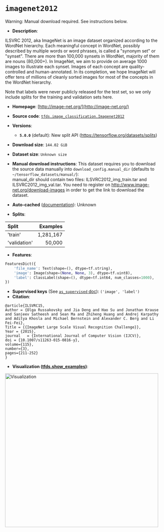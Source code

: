 <div itemscope itemtype="http://schema.org/Dataset">
  <div itemscope itemprop="includedInDataCatalog" itemtype="http://schema.org/DataCatalog">
    <meta itemprop="name" content="TensorFlow Datasets" />
  </div>

  <meta itemprop="name" content="imagenet2012" />
  <meta itemprop="description" content="ILSVRC 2012, aka ImageNet is an image dataset organized according to the&#10;WordNet hierarchy. Each meaningful concept in WordNet, possibly described by&#10;multiple words or word phrases, is called a &quot;synonym set&quot; or &quot;synset&quot;. There are&#10;more than 100,000 synsets in WordNet, majority of them are nouns (80,000+). In&#10;ImageNet, we aim to provide on average 1000 images to illustrate each synset.&#10;Images of each concept are quality-controlled and human-annotated. In its&#10;completion, we hope ImageNet will offer tens of millions of cleanly sorted&#10;images for most of the concepts in the WordNet hierarchy.&#10;&#10;Note that labels were never publicly released for the test set, so we only&#10;include splits for the training and validation sets here.&#10;&#10;To use this dataset:&#10;&#10;```python&#10;import tensorflow_datasets as tfds&#10;&#10;ds = tfds.load(&#x27;imagenet2012&#x27;, split=&#x27;train&#x27;)&#10;for ex in ds.take(4):&#10;  print(ex)&#10;```&#10;&#10;See [the guide](https://www.tensorflow.org/datasets/overview) for more&#10;informations on [tensorflow_datasets](https://www.tensorflow.org/datasets).&#10;&#10;&lt;img src=&quot;https://storage.googleapis.com/tfds-data/visualization/imagenet2012-5.0.0.png&quot; alt=&quot;Visualization&quot; width=&quot;500px&quot;&gt;&#10;&#10;" />
  <meta itemprop="url" content="https://www.tensorflow.org/datasets/catalog/imagenet2012" />
  <meta itemprop="sameAs" content="http://image-net.org/" />
  <meta itemprop="citation" content="@article{ILSVRC15,&#10;Author = {Olga Russakovsky and Jia Deng and Hao Su and Jonathan Krause and Sanjeev Satheesh and Sean Ma and Zhiheng Huang and Andrej Karpathy and Aditya Khosla and Michael Bernstein and Alexander C. Berg and Li Fei-Fei},&#10;Title = {{ImageNet Large Scale Visual Recognition Challenge}},&#10;Year = {2015},&#10;journal   = {International Journal of Computer Vision (IJCV)},&#10;doi = {10.1007/s11263-015-0816-y},&#10;volume={115},&#10;number={3},&#10;pages={211-252}&#10;}" />
</div>

# `imagenet2012`

Warning: Manual download required. See instructions below.

*   **Description**:

ILSVRC 2012, aka ImageNet is an image dataset organized according to the WordNet
hierarchy. Each meaningful concept in WordNet, possibly described by multiple
words or word phrases, is called a "synonym set" or "synset". There are more
than 100,000 synsets in WordNet, majority of them are nouns (80,000+). In
ImageNet, we aim to provide on average 1000 images to illustrate each synset.
Images of each concept are quality-controlled and human-annotated. In its
completion, we hope ImageNet will offer tens of millions of cleanly sorted
images for most of the concepts in the WordNet hierarchy.

Note that labels were never publicly released for the test set, so we only
include splits for the training and validation sets here.

*   **Homepage**: [http://image-net.org/](http://image-net.org/)

*   **Source code**:
    [`tfds.image_classification.Imagenet2012`](https://github.com/tensorflow/datasets/tree/master/tensorflow_datasets/image_classification/imagenet.py)

*   **Versions**:

    *   **`5.0.0`** (default): New split API
        (https://tensorflow.org/datasets/splits)

*   **Download size**: `144.02 GiB`

*   **Dataset size**: `Unknown size`

*   **Manual download instructions**: This dataset requires you to download the
    source data manually into `download_config.manual_dir`
    (defaults to `~/tensorflow_datasets/manual/`):<br/>
    manual_dir should contain two files: ILSVRC2012_img_train.tar and
    ILSVRC2012_img_val.tar.
    You need to register on http://www.image-net.org/download-images in order
    to get the link to download the dataset.

*   **Auto-cached**
    ([documentation](https://www.tensorflow.org/datasets/performances#auto-caching)):
    Unknown

*   **Splits**:

Split        | Examples
:----------- | --------:
'train'      | 1,281,167
'validation' | 50,000

*   **Features**:

```python
FeaturesDict({
    'file_name': Text(shape=(), dtype=tf.string),
    'image': Image(shape=(None, None, 3), dtype=tf.uint8),
    'label': ClassLabel(shape=(), dtype=tf.int64, num_classes=1000),
})
```

*   **Supervised keys** (See
    [`as_supervised` doc](https://www.tensorflow.org/datasets/api_docs/python/tfds/load#args)):
    `('image', 'label')`
*   **Citation**:

```
@article{ILSVRC15,
Author = {Olga Russakovsky and Jia Deng and Hao Su and Jonathan Krause and Sanjeev Satheesh and Sean Ma and Zhiheng Huang and Andrej Karpathy and Aditya Khosla and Michael Bernstein and Alexander C. Berg and Li Fei-Fei},
Title = {{ImageNet Large Scale Visual Recognition Challenge}},
Year = {2015},
journal   = {International Journal of Computer Vision (IJCV)},
doi = {10.1007/s11263-015-0816-y},
volume={115},
number={3},
pages={211-252}
}
```

*   **Visualization
    ([tfds.show_examples](https://www.tensorflow.org/datasets/api_docs/python/tfds/visualization/show_examples))**:

<img src="https://storage.googleapis.com/tfds-data/visualization/imagenet2012-5.0.0.png" alt="Visualization" width="500px">
